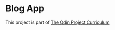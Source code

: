 # Blog App

This project is part of [The Odin Project Curriculum](https://www.theodinproject.com/paths/full-stack-ruby-on-rails/courses/ruby-on-rails/lessons/ruby-on-rails-ruby-on-rails)

